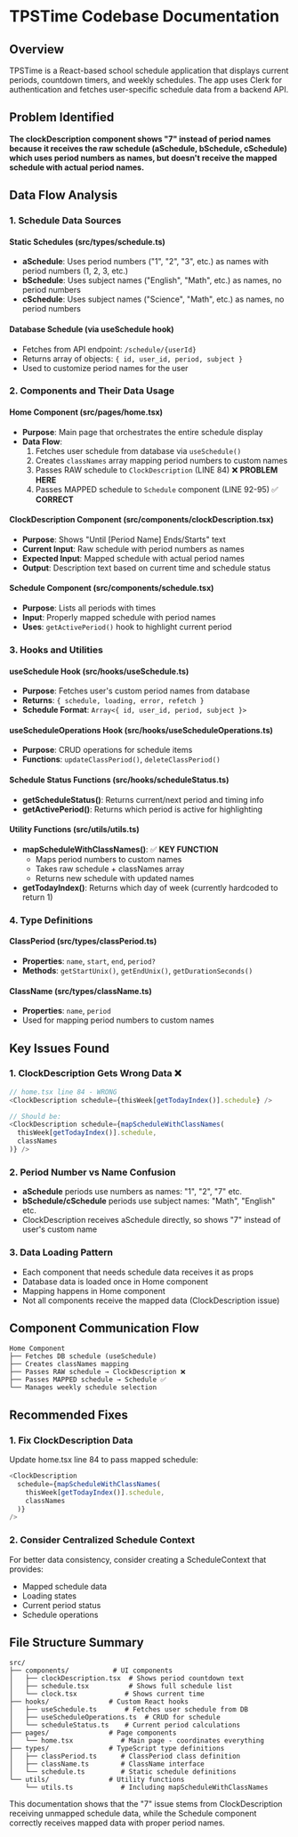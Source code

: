 # TPSTime Codebase Documentation

## Overview
TPSTime is a React-based school schedule application that displays current periods, countdown timers, and weekly schedules. The app uses Clerk for authentication and fetches user-specific schedule data from a backend API.

## Problem Identified
**The clockDescription component shows "7" instead of period names because it receives the raw schedule (aSchedule, bSchedule, cSchedule) which uses period numbers as names, but doesn't receive the mapped schedule with actual period names.**

## Data Flow Analysis

### 1. Schedule Data Sources

#### Static Schedules (src/types/schedule.ts)
- **aSchedule**: Uses period numbers ("1", "2", "3", etc.) as names with period numbers (1, 2, 3, etc.)
- **bSchedule**: Uses subject names ("English", "Math", etc.) as names, no period numbers
- **cSchedule**: Uses subject names ("Science", "Math", etc.) as names, no period numbers

#### Database Schedule (via useSchedule hook)
- Fetches from API endpoint: `/schedule/{userId}`
- Returns array of objects: `{ id, user_id, period, subject }`
- Used to customize period names for the user

### 2. Components and Their Data Usage

#### Home Component (src/pages/home.tsx)
- **Purpose**: Main page that orchestrates the entire schedule display
- **Data Flow**:
  1. Fetches user schedule from database via `useSchedule()`
  2. Creates `classNames` array mapping period numbers to custom names
  3. Passes RAW schedule to `ClockDescription` (LINE 84) ❌ **PROBLEM HERE**
  4. Passes MAPPED schedule to `Schedule` component (LINE 92-95) ✅ **CORRECT**

#### ClockDescription Component (src/components/clockDescription.tsx)
- **Purpose**: Shows "Until [Period Name] Ends/Starts" text
- **Current Input**: Raw schedule with period numbers as names
- **Expected Input**: Mapped schedule with actual period names
- **Output**: Description text based on current time and schedule status

#### Schedule Component (src/components/schedule.tsx)
- **Purpose**: Lists all periods with times
- **Input**: Properly mapped schedule with period names
- **Uses**: `getActivePeriod()` hook to highlight current period

### 3. Hooks and Utilities

#### useSchedule Hook (src/hooks/useSchedule.ts)
- **Purpose**: Fetches user's custom period names from database
- **Returns**: `{ schedule, loading, error, refetch }`
- **Schedule Format**: `Array<{ id, user_id, period, subject }>`

#### useScheduleOperations Hook (src/hooks/useScheduleOperations.ts)
- **Purpose**: CRUD operations for schedule items
- **Functions**: `updateClassPeriod()`, `deleteClassPeriod()`

#### Schedule Status Functions (src/hooks/scheduleStatus.ts)
- **getScheduleStatus()**: Returns current/next period and timing info
- **getActivePeriod()**: Returns which period is active for highlighting

#### Utility Functions (src/utils/utils.ts)
- **mapScheduleWithClassNames()**: ✅ **KEY FUNCTION**
  - Maps period numbers to custom names
  - Takes raw schedule + classNames array
  - Returns new schedule with updated names
- **getTodayIndex()**: Returns which day of week (currently hardcoded to return 1)

### 4. Type Definitions

#### ClassPeriod (src/types/classPeriod.ts)
- **Properties**: `name`, `start`, `end`, `period?`
- **Methods**: `getStartUnix()`, `getEndUnix()`, `getDurationSeconds()`

#### ClassName (src/types/className.ts)
- **Properties**: `name`, `period`
- Used for mapping period numbers to custom names

## Key Issues Found

### 1. ClockDescription Gets Wrong Data ❌
```typescript
// home.tsx line 84 - WRONG
<ClockDescription schedule={thisWeek[getTodayIndex()].schedule} />

// Should be:
<ClockDescription schedule={mapScheduleWithClassNames(
  thisWeek[getTodayIndex()].schedule, 
  classNames
)} />
```

### 2. Period Number vs Name Confusion
- **aSchedule** periods use numbers as names: "1", "2", "7" etc.
- **bSchedule/cSchedule** periods use subject names: "Math", "English" etc.
- ClockDescription receives aSchedule directly, so shows "7" instead of user's custom name

### 3. Data Loading Pattern
- Each component that needs schedule data receives it as props
- Database data is loaded once in Home component
- Mapping happens in Home component
- Not all components receive the mapped data (ClockDescription issue)

## Component Communication Flow

```
Home Component
├── Fetches DB schedule (useSchedule)
├── Creates classNames mapping
├── Passes RAW schedule → ClockDescription ❌
├── Passes MAPPED schedule → Schedule ✅
└── Manages weekly schedule selection
```

## Recommended Fixes

### 1. Fix ClockDescription Data
Update home.tsx line 84 to pass mapped schedule:
```typescript
<ClockDescription
  schedule={mapScheduleWithClassNames(
    thisWeek[getTodayIndex()].schedule,
    classNames
  )}
/>
```

### 2. Consider Centralized Schedule Context
For better data consistency, consider creating a ScheduleContext that provides:
- Mapped schedule data
- Loading states  
- Current period status
- Schedule operations

## File Structure Summary
```
src/
├── components/           # UI components
│   ├── clockDescription.tsx  # Shows period countdown text
│   ├── schedule.tsx          # Shows full schedule list
│   └── clock.tsx            # Shows current time
├── hooks/               # Custom React hooks
│   ├── useSchedule.ts       # Fetches user schedule from DB
│   ├── useScheduleOperations.ts  # CRUD for schedule
│   └── scheduleStatus.ts    # Current period calculations
├── pages/               # Page components  
│   └── home.tsx            # Main page - coordinates everything
├── types/               # TypeScript type definitions
│   ├── classPeriod.ts      # ClassPeriod class definition
│   ├── className.ts        # ClassName interface
│   └── schedule.ts         # Static schedule definitions
└── utils/               # Utility functions
    └── utils.ts            # Including mapScheduleWithClassNames
```

This documentation shows that the "7" issue stems from ClockDescription receiving unmapped schedule data, while the Schedule component correctly receives mapped data with proper period names.